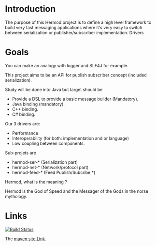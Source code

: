 Introduction
=============

The purpose of this Hermod project is to define a high level framework to build very fast messaging applications where it's very easy to switch between serialization or publisher/subscriber implementation.
Drivers

Goals
=====

You can make an analogy with logger and SLF4J for example.

This project aims to be an API for publish subscriber concept (included serialization).

Study will be done into Java but target should be

* Provide a DSL to provide a basic message builder (Mandatory).
* Java binding (mandatory).
* C++ binding.
* C# binding. 

Our 3 drivers are:

* Performance
* Interoperability (for both: implementation and or language)
* Low coupling between components. 


Sub-projets are

* hermod-ser-* (Serialization part)
* hermod-net-* (Network/protocol part)
* hermod-feed-* (Feed Publish/Subcribe *) 
              
Hermod, what is the meaning ?

Hermod is the God of Speed and the Messager of the Gods in the norse mythology.

Links
=====

[![Build Status](https://buildhive.cloudbees.com/job/hermod/job/hermod-java-parent/badge/icon)](https://buildhive.cloudbees.com/job/hermod/job/hermod-java-parent/)


The [maven site Link](https://buildhive.cloudbees.com/job/hermod/job/hermod-java-parent/site/).

